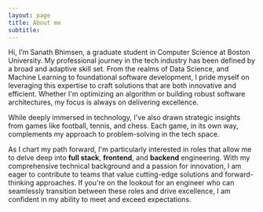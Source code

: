 ```yaml
---
layout: page
title: About me
subtitle: 
---
```


Hi, I’m Sanath Bhimsen, a graduate student in Computer Science at Boston University. My professional journey in the tech industry has been defined by a broad and adaptive skill set. From the realms of Data Science, and Machine Learning to foundational software development, I pride myself on leveraging this expertise to craft solutions that are both innovative and efficient. Whether I'm optimizing an algorithm or building robust software architectures, my focus is always on delivering excellence.

While deeply immersed in technology, I've also drawn strategic insights from games like football, tennis, and chess. Each game, in its own way, complements my approach to problem-solving in the tech space.

As I chart my path forward, I'm particularly interested in roles that allow me to delve deep into **full stack**, **frontend**, and **backend** engineering. With my comprehensive technical background and a passion for innovation, I am eager to contribute to teams that value cutting-edge solutions and forward-thinking approaches. If you're on the lookout for an engineer who can seamlessly transition between these roles and drive excellence, I am confident in my ability to meet and exceed expectations.
